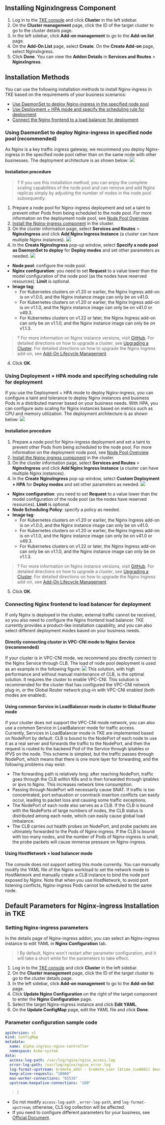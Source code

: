 ## Installing NginxIngress Component[](id:Nginx-ingress)

1. Log in to the [TKE console](https://console.cloud.tencent.com/tke2) and click **Cluster** in the left sidebar.
2. On the **Cluster management** page, click the ID of the target cluster to go to the cluster details page.
3. In the left sidebar, click **Add-on management** to go to the **Add-on list** page.
4. On the **Add-On List** page, select **Create**. On the **Create Add-on** page, select NginxIngress.
5. Click **Done**. You can view the **Addon Details** in **Services and Routes** > **NginxIngress**.


## Installation Methods
You can use the following installation methods to install Nginx-ingress in TKE based on the requirements of your business scenarios:
- [Use DaemonSet to deploy Nginx-ingress in the specified node pool](#DaemonSet)
- [Use Deployment + HPA mode and specify the scheduling rule for deployment](#Deployment+HPA)
- [Connect the Nginx frontend to a load balancer for deployment](#LB)


### Using DaemonSet to deploy Nginx-ingress in specified node pool (recommended)[](id:DaemonSet)

As Nginx is a key traffic ingress gateway, we recommend you deploy Nginx-ingress in the specified node pool rather than on the same node with other businesses. The deployment architecture is as shown below:
![](https://main.qcloudimg.com/raw/70b726a482703a3c1b959844da65ff89.png)

#### Installation procedure
>? If you use this installation method, you can enjoy the complete scaling capabilities of the node pool and can remove and add Nginx replicas simply by adjusting the number of nodes in the node pool subsequently.
>
1. Prepare a node pool for Nginx-ingress deployment and set a taint to prevent other Pods from being scheduled to the node pool. For more information on the deployment node pool, see [Node Pool Overview](https://intl.cloud.tencent.com/document/product/457/35900).
2. [Install the Nginx-ingress component](#Nginx-ingress) in the cluster.
3. On the cluster information page, select **Services and Routes** > **NginxIngress** and click **Add Nginx Ingress Instance** (a cluster can have multiple Nginx instances).
![](https://qcloudimg.tencent-cloud.cn/raw/315acb32b566355751c3797e698fd081.png)
4. In the **Create NginxIngress** pop-up window, select **Specify a node pool as DaemonSet to deploy** for **Deploy modes** and set other parameters as needed.
![](https://staticintl.cloudcachetci.com/yehe/backend-news/sIDx070_%E4%BC%81%E4%B8%9A%E5%BE%AE%E4%BF%A1%E6%88%AA%E5%9B%BE_20221223182211.png)
 - **Node pool**: configure the node pool.
 - **Nginx configuration**: you need to set **Request** to a value lower than the model configuration of the node pool (as the nodes have reserved resources). **Limit** is optional.
 - **Image tag**:
     - For Kubernetes clusters on v1.20 or earlier, the Nginx Ingress add-on is on v1.0.0, and the Nginx instance image can only be on v41.0.
     - For Kubernetes clusters on v1.20 or earlier, the Nginx Ingress add-on is on v1.1.0, and the Nginx instance image can only be on v41.0 or v49.3.
     - For Kubernetes clusters on v1.22 or later, the Nginx Ingress add-on can only be on v1.1.0, and the Nginx instance image can only be on v1.1.3.
>? For more information on Nginx instance versions, visit [GitHub](https://github.com/kubernetes/ingress-nginx). For detailed directions on how to upgrade a cluster, see [Upgrading a Cluster](https://intl.cloud.tencent.com/document/product/457/30640). For detailed directions on how to upgrade the Nginx Ingress add-on, see [Add-On Lifecycle Management](https://intl.cloud.tencent.com/document/product/457/38705).
>
4. Click **OK**.



### Using Deployment + HPA mode and specifying scheduling rule for deployment[](id:Deployment+HPA)
If you use the Deployment + HPA mode to deploy Nginx-ingress, you can configure a taint and tolerance to deploy Nginx instances and business Pods in a distributed manner based on your business needs. With HPA, you can configure auto scaling for Nginx instances based on metrics such as CPU and memory utilization. The deployment architecture is as shown below:
![](https://main.qcloudimg.com/raw/ab2743999ad2c8fbc8806673c77e0ef4.png)


#### Installation procedure
1. Prepare a node pool for Nginx-ingress deployment and set a taint to prevent other Pods from being scheduled to the node pool. For more information on the deployment node pool, see [Node Pool Overview](https://intl.cloud.tencent.com/document/product/457/35900).
2. [Install the Nginx-ingress component](#Nginx-ingress) in the cluster.
3. On the cluster information page, select **Services and Routes** > **NginxIngress** and click **Add Nginx Ingress Instance** (a cluster can have multiple Nginx instances).
4. In the **Create NginxIngress** pop-up window, select **Custom Deployment + HPA** for **Deploy modes** and set other parameters as needed.
![](https://staticintl.cloudcachetci.com/yehe/backend-news/dkFS318_%E4%BC%81%E4%B8%9A%E5%BE%AE%E4%BF%A1%E6%88%AA%E5%9B%BE_20221223182221.png)
 - **Nginx configuration**: you need to set **Request** to a value lower than the model configuration of the node pool (as the nodes have reserved resources). **Limit** is optional.
 - **Node Scheduling Policy**: specify a policy as needed.
 - **Image tag**:
     - For Kubernetes clusters on v1.20 or earlier, the Nginx Ingress add-on is on v1.0.0, and the Nginx instance image can only be on v41.0.
     - For Kubernetes clusters on v1.20 or earlier, the Nginx Ingress add-on is on v1.1.0, and the Nginx instance image can only be on v41.0 or v49.3.
     - For Kubernetes clusters on v1.22 or later, the Nginx Ingress add-on can only be on v1.1.0, and the Nginx instance image can only be on v1.1.3.
>? For more information on Nginx instance versions, visit [GitHub](https://github.com/kubernetes/ingress-nginx). For detailed directions on how to upgrade a cluster, see [Upgrading a Cluster](https://intl.cloud.tencent.com/document/product/457/30640). For detailed directions on how to upgrade the Nginx Ingress add-on, see [Add-On Lifecycle Management](https://intl.cloud.tencent.com/document/product/457/38705).
>
5. Click **OK**.




### Connecting Nginx frontend to load balancer for deployment[](id:LB)

If only Nginx is deployed in the cluster, external traffic cannot be received, so you also need to configure the Nginx frontend load balancer. TKE currently provides a product-like installation capability, and you can also select different deployment modes based on your business needs.

#### Directly connecting cluster in VPC-CNI mode to Nginx Service (recommended)

If your cluster is in VPC-CNI mode, we recommend you directly connect to the Nginx Service through CLB. The load of node pool deployment is used as an example in the following figure:
![](https://main.qcloudimg.com/raw/c77cf9503a0b98886c402647dd7ec558.png)
This solution, with high performance and without manual maintenance of CLB, is the optimal solution. It requires the cluster to enable VPC-CNI. This solution is recommended for the cluster that has configured the VPC-CNI network plug-in, or the Global Router network plug-in with VPC-CNI enabled (both modes are enabled).

#### Using common Service in LoadBalancer mode in cluster in Global Router mode

If your cluster does not support the VPC-CNI mode network, you can also use a common Service in LoadBalancer mode for traffic access.  
Currently, Services in LoadBalancer mode in TKE are implemented based on NodePort by default. CLB is bound to the NodePort of each node to use it as a real server and forwards the traffic to the NodePort, and then the request is routed to the backend Pod of the Service through iptables or IPVS on the node. This scheme is simplest, but the traffic passes through NodePort, which means that there is one more layer for forwarding, and the following problems may exist:
- The forwarding path is relatively long: after reaching NodePort, traffic goes through the CLB within K8s and is then forwarded through iptables or ipvs to Nginx. This increases network time consumption.
- Passing through NodePort will necessarily cause SNAT. If traffic is too concentrated, port exhaustion or conntrack insertion conflicts can easily occur, leading to packet loss and causing some traffic exceptions.
- The NodePort of each node also serves as a CLB. If the CLB is bound with the NodePorts of large numbers of nodes, the CLB status is distributed among each node, which can easily cause global load imbalance.
- The CLB carries out health probes on NodePort, and probe packets are ultimately forwarded to the Pods of Nginx-ingress. If the CLB is bound with too many nodes, and the number of Pods of Nginx-ingress is small, the probe packets will cause immense pressure on Nginx-ingress.



#### Using HostNetwork + load balancer mode

The console does not support setting this mode currently. You can manually modify the YAML file of the Nginx workload to set the network mode to HostNetwork and manually create a CLB instance to bind the node port exposed by Nginx.
Note that when you use HostNetwork, to avoid port listening conflicts, Nginx-ingress Pods cannot be scheduled to the same node.



## Default Parameters for Nginx-ingress Installation in TKE



### Setting Nginx-ingress parameters

In the details page of Nginx-ingress addon, you can select an Nginx-ingress instance to edit YAML in **Nginx Configuration** tab.
>! By default, Nginx won't restart after parameter configuration, and it will take a short while for the parameters to take effect.

1. Log in to the [TKE console](https://console.cloud.tencent.com/tke2) and click **Cluster** in the left sidebar.
2. On the **Cluster management** page, click the ID of the target cluster to go to the cluster details page.
3. In the left sidebar, click **Add-on management** to go to the **Add-on list** page.
4. Click **Update Nginx Configuration** on the right of the target component to enter the **Nginx Configuration** page.
5. Select the target Nginx-ingress instance and click **Edit YAML**.
6. On the **Update ConfigMap** page, edit the YAML file and click **Done**.

### Parameter configuration sample code


```yaml
apiVersion: v1
kind: ConfigMap
metadata:
  name: alpha-ingress-nginx-controller
  namespace: kube-system
data:
  access-log-path: /var/log/nginx/nginx_access.log
  error-log-path: /var/log/nginx/nginx_error.log
  log-format-upstream: $remote_addr - $remote_user [$time_iso8601] $msec "$request" $status $body_bytes_sent "$http_referer" "$http_user_agent" $request_length $request_time [$proxy_upstream_name] [$proxy_alternative_upstream_name] [$upstream_addr] [$upstream_response_length] [$upstream_response_time] [$upstream_status] $req_id
  keep-alive-requests: "10000"
  max-worker-connections: "65536"
  upstream-keepalive-connections: "200"
```

>!
- Do not modify `access-log-path `, `error-log-path`, and `log-format-upstream`; otherwise, CLS log collection will be affected.
- If you need to configure different parameters for your business, see [Official Document](https://kubernetes.github.io/ingress-nginx/user-guide/nginx-configuration/configmap/).

